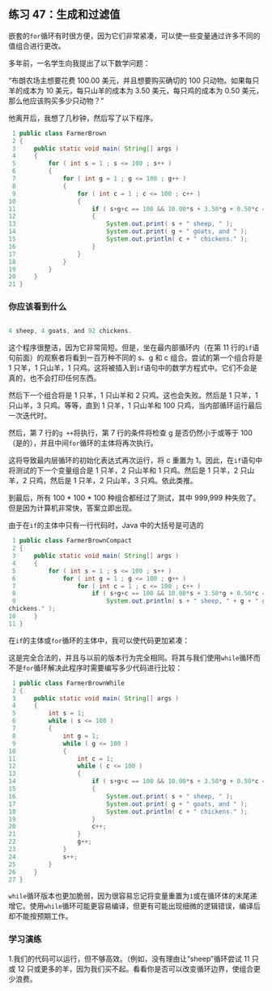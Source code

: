 ## 练习 47：生成和过滤值

嵌套的`for`循环有时很方便，因为它们非常紧凑，可以使一些变量通过许多不同的值组合进行更改。

多年前，一名学生向我提出了以下数学问题：

“布朗农场主想要花费 100.00 美元，并且想要购买确切的 100 只动物。如果每只羊的成本为 10 美元，每只山羊的成本为 3.50 美元，每只鸡的成本为 0.50 美元，那么他应该购买多少只动物？”

他离开后，我想了几秒钟，然后写了以下程序。

```java
 1 public class FarmerBrown
 2 {
 3     public static void main( String[] args )
 4     {
 5         for ( int s = 1 ; s <= 100 ; s++ )
 6         {
 7             for ( int g = 1 ; g <= 100 ; g++ )
 8             {
 9                 for ( int c = 1 ; c <= 100 ; c++ )
10                 {
11                     if ( s+g+c == 100 && 10.00*s + 3.50*g + 0.50*c == 100.00 )
12                     {
13                         System.out.print( s + " sheep, " );
14                         System.out.print( g + " goats, and " );
15                         System.out.println( c + " chickens." );
16                     }
17                 }
18             }
19         }
20     }
21 }

```

### 你应该看到什么

```java

4 sheep, 4 goats, and 92 chickens.
```

这个程序很整洁，因为它非常简短。但是，坐在最内部循环内（在第 11 行的`if`语句前面）的观察者将看到一百万种不同的 s、g 和 c 组合。尝试的第一个组合将是 1 只羊，1 只山羊，1 只鸡。这将被插入到`if`语句中的数学方程式中。它们不会是真的，也不会打印任何东西。

然后下一个组合将是 1 只羊，1 只山羊和 2 只鸡。这也会失败。然后是 1 只羊，1 只山羊，3 只鸡。等等，直到 1 只羊，1 只山羊和 100 只鸡，当内部循环运行最后一次迭代时。

然后，第 7 行的`g ++`将执行，第 7 行的条件将检查 g 是否仍然小于或等于 100（是的），并且中间`for`循环的主体将再次执行。

这将导致最内层循环的初始化表达式再次运行，将 c 重置为 1。因此，在`if`语句中将测试的下一个变量组合是 1 只羊，2 只山羊和 1 只鸡。然后是 1 只羊，2 只山羊，2 只鸡，然后是 1 只羊，2 只山羊，3 只鸡。依此类推。

到最后，所有 100 * 100 * 100 种组合都经过了测试，其中 999,999 种失败了。但是因为计算机非常快，答案立即出现。

由于在`if`的主体中只有一行代码时，Java 中的大括号是可选的

```java
 1 public class FarmerBrownCompact
 2 {
 3     public static void main( String[] args )
 4     {
 5         for ( int s = 1 ; s <= 100 ; s++ )
 6             for ( int g = 1 ; g <= 100 ; g++ )
 7                 for ( int c = 1 ; c <= 100 ; c++ )
 8                     if ( s+g+c == 100 && 10.00*s + 3.50*g + 0.50*c == 100.00 )
 9                         System.out.println( s + " sheep, " + g + " goats, and " + c + "
chickens." );
10     }
11 }
```


在`if`的主体或`for`循环的主体中，我可以使代码更加紧凑：

这是完全合法的，并且与以前的版本行为完全相同。将其与我们使用`while`循环而不是`for`循环解决此程序时需要编写多少代码进行比较：

```java
 1 public class FarmerBrownWhile
 2 {
 3     public static void main( String[] args )
 4     {
 5         int s = 1;
 6         while ( s <= 100 )
 7         {
 8             int g = 1;
 9             while ( g <= 100 )
10             {
11                 int c = 1;
12                 while ( c <= 100 )
13                 {
14                     if ( s+g+c == 100 && 10.00*s + 3.50*g + 0.50*c == 100.00 )
15                     {
16                         System.out.print( s + " sheep, " );
17                         System.out.print( g + " goats, and " );
18                         System.out.println( c + " chickens." );
19                     }
20                     c++;
21                 }
22                 g++;
23             }
24             s++;
25         }
26     }
27 }

```


`while`循环版本也更加脆弱，因为很容易忘记将变量重置为`1`或在循环体的末尾递增它。使用`while`循环可能更容易编译，但更有可能出现细微的逻辑错误，编译后却不能按预期工作。

### 学习演练

1.我们的代码可以运行，但不够高效。（例如，没有理由让“sheep”循环尝试 11 只或 12 只或更多的羊，因为我们买不起。看看你是否可以改变循环边界，使组合更少浪费。

